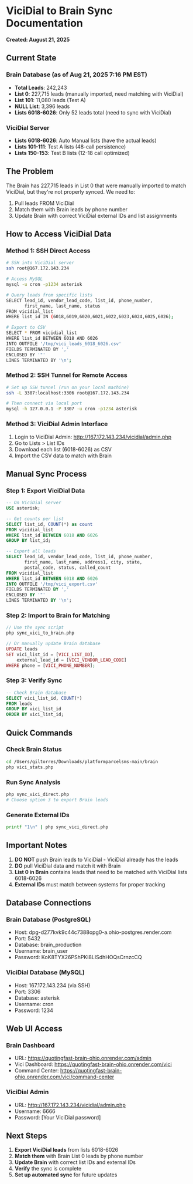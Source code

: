 # ViciDial to Brain Sync Documentation
**Created: August 21, 2025**

## Current State

### Brain Database (as of Aug 21, 2025 7:16 PM EST)
- **Total Leads**: 242,243
- **List 0**: 227,715 leads (manually imported, need matching with ViciDial)
- **List 101**: 11,080 leads (Test A)
- **NULL List**: 3,396 leads
- **Lists 6018-6026**: Only 52 leads total (need to sync with ViciDial)

### ViciDial Server
- **Lists 6018-6026**: Auto Manual lists (have the actual leads)
- **Lists 101-111**: Test A lists (48-call persistence)
- **Lists 150-153**: Test B lists (12-18 call optimized)

## The Problem
The Brain has 227,715 leads in List 0 that were manually imported to match ViciDial, but they're not properly synced. We need to:
1. Pull leads FROM ViciDial
2. Match them with Brain leads by phone number
3. Update Brain with correct ViciDial external IDs and list assignments

## How to Access ViciDial Data

### Method 1: SSH Direct Access
```bash
# SSH into ViciDial server
ssh root@167.172.143.234

# Access MySQL
mysql -u cron -p1234 asterisk

# Query leads from specific lists
SELECT lead_id, vendor_lead_code, list_id, phone_number, 
       first_name, last_name, status
FROM vicidial_list 
WHERE list_id IN (6018,6019,6020,6021,6022,6023,6024,6025,6026);

# Export to CSV
SELECT * FROM vicidial_list 
WHERE list_id BETWEEN 6018 AND 6026
INTO OUTFILE '/tmp/vici_leads_6018_6026.csv'
FIELDS TERMINATED BY ',' 
ENCLOSED BY '"'
LINES TERMINATED BY '\n';
```

### Method 2: SSH Tunnel for Remote Access
```bash
# Set up SSH tunnel (run on your local machine)
ssh -L 3307:localhost:3306 root@167.172.143.234

# Then connect via local port
mysql -h 127.0.0.1 -P 3307 -u cron -p1234 asterisk
```

### Method 3: ViciDial Admin Interface
1. Login to ViciDial Admin: http://167.172.143.234/vicidial/admin.php
2. Go to Lists > List IDs
3. Download each list (6018-6026) as CSV
4. Import the CSV data to match with Brain

## Manual Sync Process

### Step 1: Export ViciDial Data
```sql
-- On ViciDial server
USE asterisk;

-- Get counts per list
SELECT list_id, COUNT(*) as count 
FROM vicidial_list 
WHERE list_id BETWEEN 6018 AND 6026 
GROUP BY list_id;

-- Export all leads
SELECT lead_id, vendor_lead_code, list_id, phone_number,
       first_name, last_name, address1, city, state, 
       postal_code, status, called_count
FROM vicidial_list
WHERE list_id BETWEEN 6018 AND 6026
INTO OUTFILE '/tmp/vici_export.csv'
FIELDS TERMINATED BY ','
ENCLOSED BY '"'
LINES TERMINATED BY '\n';
```

### Step 2: Import to Brain for Matching
```php
// Use the sync script
php sync_vici_to_brain.php

// Or manually update Brain database
UPDATE leads 
SET vici_list_id = [VICI_LIST_ID],
    external_lead_id = [VICI_VENDOR_LEAD_CODE]
WHERE phone = [VICI_PHONE_NUMBER];
```

### Step 3: Verify Sync
```sql
-- Check Brain database
SELECT vici_list_id, COUNT(*) 
FROM leads 
GROUP BY vici_list_id 
ORDER BY vici_list_id;
```

## Quick Commands

### Check Brain Status
```bash
cd /Users/giltorres/Downloads/platformparcelsms-main/brain
php vici_stats.php
```

### Run Sync Analysis
```bash
php sync_vici_direct.php
# Choose option 3 to export Brain leads
```

### Generate External IDs
```bash
printf "1\n" | php sync_vici_direct.php
```

## Important Notes

1. **DO NOT** push Brain leads to ViciDial - ViciDial already has the leads
2. **DO** pull ViciDial data and match it with Brain
3. **List 0 in Brain** contains leads that need to be matched with ViciDial lists 6018-6026
4. **External IDs** must match between systems for proper tracking

## Database Connections

### Brain Database (PostgreSQL)
- Host: dpg-d277kvk9c44c7388opg0-a.ohio-postgres.render.com
- Port: 5432
- Database: brain_production
- Username: brain_user
- Password: KoK8TYX26PShPKl8LISdhHOQsCrnzcCQ

### ViciDial Database (MySQL)
- Host: 167.172.143.234 (via SSH)
- Port: 3306
- Database: asterisk
- Username: cron
- Password: 1234

## Web UI Access

### Brain Dashboard
- URL: https://quotingfast-brain-ohio.onrender.com/admin
- Vici Dashboard: https://quotingfast-brain-ohio.onrender.com/vici
- Command Center: https://quotingfast-brain-ohio.onrender.com/vici/command-center

### ViciDial Admin
- URL: http://167.172.143.234/vicidial/admin.php
- Username: 6666
- Password: [Your ViciDial password]

## Next Steps

1. **Export ViciDial leads** from lists 6018-6026
2. **Match them** with Brain List 0 leads by phone number
3. **Update Brain** with correct list IDs and external IDs
4. **Verify** the sync is complete
5. **Set up automated sync** for future updates









